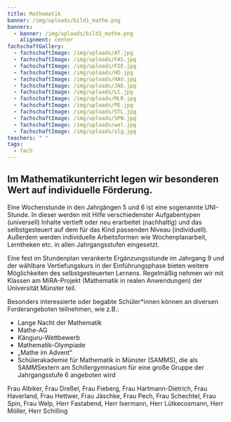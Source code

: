 ```yaml
---
title: Mathematik
banner: /img/uploads/bild1_mathe.png
banners:
  - banner: /img/uploads/bild1_mathe.png
    alignment: center
fachschaftGallery:
  - fachschaftImage: /img/uploads/AT.jpg
  - fachschaftImage: /img/uploads/FAS.jpg
  - fachschaftImage: /img/uploads/FIE.jpg
  - fachschaftImage: /img/uploads/HD.jpg
  - fachschaftImage: /img/uploads/HAV.jpg
  - fachschaftImage: /img/uploads/JAE.jpg
  - fachschaftImage: /img/uploads/LC.jpg
  - fachschaftImage: /img/uploads/MLR.jpg
  - fachschaftImage: /img/uploads/PE.jpg
  - fachschaftImage: /img/uploads/STL.jpg
  - fachschaftImage: /img/uploads/SPN.jpg
  - fachschaftImage: /img/uploads/wel.jpg
  - fachschaftImage: /img/uploads/slg.jpg
teachers: " "
tags:
  - fach
---
```

## Im Mathematikunterricht legen wir besonderen Wert auf individuelle Förderung.

Eine Wochenstunde in den Jahrgängen 5 und 6 ist eine sogenannte UNI-Stunde. In dieser werden mit Hilfe verschiedenster Aufgabentypen (universell) Inhalte vertieft oder neu erarbeitet (nachhaltig) und das selbstgesteuert auf dem für das Kind passenden Niveau (individuell). \
Außerdem werden individuelle Arbeitsformen wie Wochenplanarbeit, Lerntheken etc. in allen Jahrgangsstufen eingesetzt. 

Eine fest im Stundenplan verankerte Ergänzungsstunde im Jahrgang 9 und der wählbare Vertiefungskurs in der Einführungsphase bieten weitere Möglichkeiten des selbstgesteuerten Lernens. Regelmäßig nehmen wir mit Klassen am MiRA-Projekt (Mathematik in realen Anwendungen) der Universität Münster teil. 

Besonders interessierte oder begabte Schüler*innen können an diversen Forderangeboten teilnehmen, wie z.B.: 

* Lange Nacht der Mathematik  
* Mathe-AG 
* Känguru-Wettbewerb 
* Mathematik-Olympiade 
* „Mathe im Advent“ 
* Schülerakademie für Mathematik in Münster (SAMMS), die als SAMMSextern am Schillergymnasium für eine große Gruppe der Jahrgangsstufe 6 angeboten wird



Frau Albiker, Frau Dreßel, Frau Fieberg, Frau Hartmann-Dietrich, Frau Haverland, Frau Hettwer, Frau Jäschke, Frau Pech, Frau Schechtel, Frau Spin, Frau Welp, Herr Fastabend, Herr Isermann, Herr Lütkecosmann, Herr Möller, Herr Schilling